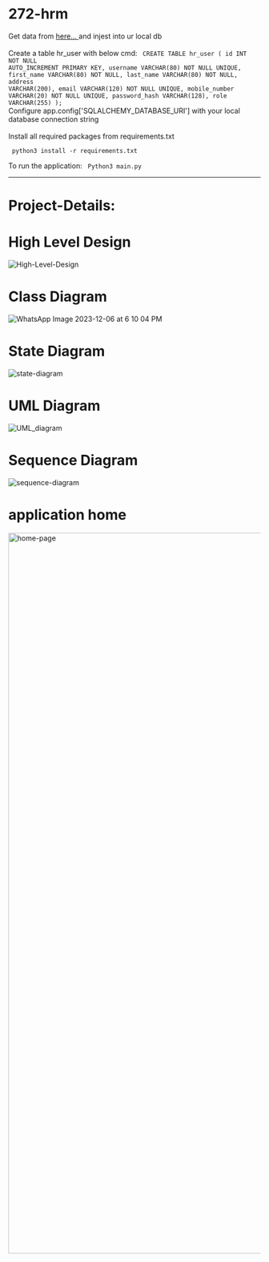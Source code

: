 # 272-hrm
Get data from <a href="https://github.com/datacharmer/test_db"> here... </a> and injest into ur local db </br>
<br/>
Create a table hr_user with below cmd:
<code>
CREATE TABLE hr_user (
    id INT NOT NULL AUTO_INCREMENT PRIMARY KEY,
    username VARCHAR(80) NOT NULL UNIQUE,
    first_name VARCHAR(80) NOT NULL,
    last_name VARCHAR(80) NOT NULL,
    address VARCHAR(200),
    email VARCHAR(120) NOT NULL UNIQUE,
    mobile_number VARCHAR(20) NOT NULL UNIQUE,
    password_hash VARCHAR(128),
    role VARCHAR(255)
);
</code><br/> 
Configure app.config['SQLALCHEMY_DATABASE_URI'] with your local database connection string <br/><br/>
Install all required packages from requirements.txt

<code> python3 install -r requirements.txt </code>

To run the application: <code> Python3 main.py </code>
<hr/>

# Project-Details:






# High Level Design

![High-Level-Design](https://github.com/shiva-vardhineedi/272-hrm/assets/143037444/f3c2f805-78d1-4f8f-94f9-20428f904890)


# Class Diagram

![WhatsApp Image 2023-12-06 at 6 10 04 PM](https://github.com/shiva-vardhineedi/272-hrm/assets/143037444/9be14bbb-6e6c-4696-8baa-e83b19346d42)



# State Diagram

![state-diagram](https://github.com/shiva-vardhineedi/272-hrm/assets/143037444/1951d040-40bc-418d-8ded-e8fe9e53ab45)

# UML Diagram

![UML_diagram](https://github.com/shiva-vardhineedi/272-hrm/assets/143037444/1bda5717-9536-4924-84a7-86f9055cada7)

# Sequence Diagram

![sequence-diagram](https://github.com/shiva-vardhineedi/272-hrm/assets/143037444/e095a31d-35c9-4aef-a95b-808482706645)

# application home

<img width="1440" alt="home-page" src="https://github.com/shiva-vardhineedi/272-hrm/assets/143037444/a931b84d-b206-4986-a340-bc2a4ec08649">







